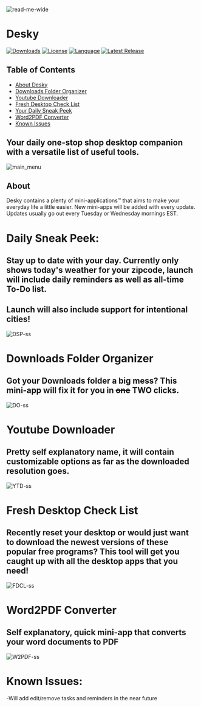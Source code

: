 ![read-me-wide](assets/logos/read-me-wide.png)


<h1> Desky</h1>

[![Downloads][downloads-shield]][downloads-url]
[![License][license-shield]][license-url]
[![Language][language-shield]][language-url]
[<img src="https://img.shields.io/github/v/release/ziadh/Desky?style=for-the-badge&color=red" alt="Latest Release">](https://github.com/ziadh/Desky/releases)</p>

## Table of Contents
- [About Desky](#about)
- [Downloads Folder Organizer](#downloads-folder-organizer)
- [Youtube Downloader](#youtube-downloader)
- [Fresh Desktop Check List](#fresh-desktop-check-list)
- [Your Daily Sneak Peek](#daily-sneak-peek)
- [Word2PDF Converter](#word2pdf-converter)
- [Known Issues](#known-issues)

<h2>Your daily one-stop shop desktop companion with a versatile list of useful tools.</h2>


![main_menu](assets/ss/main_menu.png)


## About  
Desky contains a plenty of mini-applications™ that aims to make your everyday life a little easier. New mini-apps will be added with every update. Updates usually go out every Tuesday or Wednesday mornings EST. 

# Daily Sneak Peek:

## Stay up to date with your day. Currently only shows today's weather for your zipcode, launch will include daily reminders as well as all-time To-Do list.
## Launch will also include support for intentional cities!

![DSP-ss](assets/ss/DSP-ss.png)


# Downloads Folder Organizer
## Got your Downloads folder a big mess? This mini-app will fix it for you in ~~one~~ TWO clicks.

![DO-ss](assets/ss/DO-ss.png)



# Youtube Downloader
## Pretty self explanatory name, it will contain customizable options as far as the downloaded resolution goes.

![YTD-ss](assets/ss/YTD-ss.png)




# Fresh Desktop Check List
## Recently reset your desktop or would just want to download the newest versions of these popular free programs? This tool will get you caught up with all the desktop apps that you need!


![FDCL-ss](assets/ss/FDCL-ss.png)



# Word2PDF Converter
## Self explanatory, quick mini-app that converts your word documents to PDF
![W2PDF-ss](assets/ss/W2PDF-ss.png)


# Known Issues:

-Will add edit/remove tasks and reminders in the near future



[downloads-shield]: https://img.shields.io/github/downloads/ziadh/Desky/total?style=for-the-badge&logo=github
[downloads-url]: https://github.com/ziadh/Desky/releases/latest
[license-shield]: https://img.shields.io/github/license/ziadh/Desky?style=for-the-badge
[license-url]: https://github.com/ziadh/Desky/blob/main/LICENSE
[language-shield]: https://img.shields.io/github/languages/top/ziadh/Desky?logo=python&logoColor=yellow&style=for-the-badge
[language-url]: https://www.python.org/